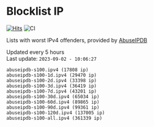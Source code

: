 # Blocklist IP

[![Hits](https://hits.seeyoufarm.com/api/count/incr/badge.svg?url=https%3A%2F%2Fgithub.com%2Fborestad%2Fblocklist-ip%2F&count_bg=%2379C83D&title_bg=%23555555&icon=&icon_color=%23E7E7E7&title=hits&edge_flat=false)](https://hits.seeyoufarm.com)  ![CI](https://img.shields.io/github/workflow/status/borestad/blocklist-ip/CI?style=flat-square)

Lists with worst IPv4 offenders, provided by [AbuseIPDB](https://www.abuseipdb.com/)

<!-- FOOTER-PLACEHOLDER -->
Updated every 5 hours<br>
Last update: `2023-09-02 - 10:06:27`
```
abuseipdb-s100.ipv4 (17808 ip)
abuseipdb-s100-1d.ipv4 (29470 ip)
abuseipdb-s100-2d.ipv4 (33398 ip)
abuseipdb-s100-3d.ipv4 (36419 ip)
abuseipdb-s100-7d.ipv4 (43201 ip)
abuseipdb-s100-30d.ipv4 (65034 ip)
abuseipdb-s100-60d.ipv4 (89865 ip)
abuseipdb-s100-90d.ipv4 (99361 ip)
abuseipdb-s100-120d.ipv4 (137005 ip)
abuseipdb-s100-all.ipv4 (361339 ip)
```

